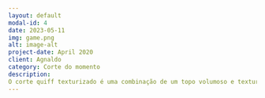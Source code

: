 ```yaml
---
layout: default
modal-id: 4
date: 2023-05-11
img: game.png
alt: image-alt
project-date: April 2020
client: Agnaldo 
category: Corte do momento 
description: 
O corte quiff texturizado é uma combinação de um topo volumoso e texturizado com laterais mais curtas. Esse estilo é caracterizado por uma parte frontal levantada e bagunçada, criando uma aparência moderna e descolada. A textura adicionada ao cabelo dá uma sensação de movimento e estilo. É uma excelente escolha para homens que desejam um visual jovem e cheio de atitude.
---
```

